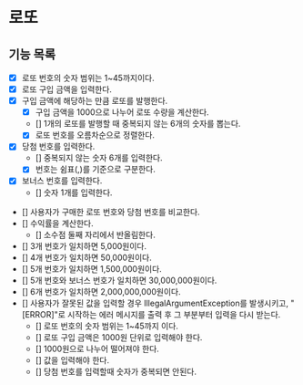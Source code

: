 # 로또

## 기능 목록

- [x] 로또 번호의 숫자 범위는 1~45까지이다.
- [x] 로또 구입 금액을 입력한다.
- [x] 구입 금액에 해당하는 만큼 로또를 발행한다.
  - [x] 구입 금액을 1000으로 나누어 로또 수량을 계산한다.
  - [] 1개의 로또를 발행할 때 중복되지 않는 6개의 숫자를 뽑는다.
  - [x] 로또 번호를 오름차순으로 정렬한다.
- [x] 당첨 번호를 입력한다.
  - [] 중복되지 않는 숫자 6개를 입력한다.
  - [x] 번호는 쉼표(,)를 기준으로 구분한다.
- [x] 보너스 번호를 입력한다.
  - [] 숫자 1개를 입력한다.
- [] 사용자가 구매한 로또 번호와 당첨 번호를 비교한다.
- [] 수익률을 계산한다.
  - [] 소수점 둘째 자리에서 반올림한다.
- [] 3개 번호가 일치하면 5,000원이다.
- [] 4개 번호가 일치하면 50,000원이다.
- [] 5개 번호가 일치하면 1,500,000원이다.
- [] 5개 번호와 보너스 번호가 일치하면 30,000,000원이다.
- [] 6개 번호가 일치하면 2,000,000,000원이다.
- [] 사용자가 잘못된 값을 입력할 경우 IllegalArgumentException를 발생시키고, "[ERROR]"로 시작하는 에러 메시지를 출력 후 그 부분부터 입력을 다시 받는다.
  - [] 로또 번호의 숫자 범위는 1~45까지 이다.
  - [] 로또 구입 금액은 1000원 단위로 입력해야 한다.
  - [] 1000원으로 나누어 떨어져야 한다.
  - [] 값을 입력해야 한다.
  - [] 당첨 번호를 입력할때 숫자가 중복되면 안된다.


